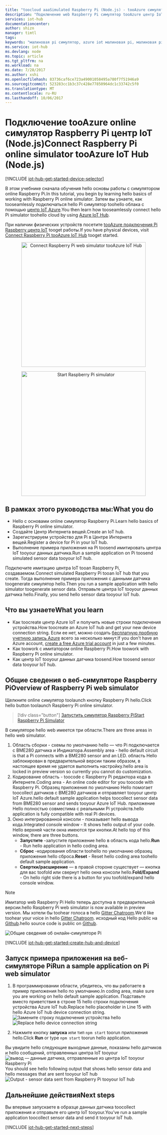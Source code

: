 ```yaml
---
title: "toocloud aaaSimulated Raspberry Pi (Node.js) - tooAzure симулятор web Pi Raspberry подключения центр IoT | Документы Microsoft"
description: "Подключение web Raspberry Pi симулятор tooAzure центр IoT для Raspberry Pi toosend данные toohello облако Azure."
services: iot-hub
documentationcenter: 
author: shizn
manager: timtl
tags: 
keywords: "малиновая pi симулятор, azure iot малиновая pi, малиновая pi центра iot, малиновая pi отправки данных toocloud, малиновая pi toocloud"
ms.service: iot-hub
ms.devlang: node
ms.topic: article
ms.tgt_pltfrm: na
ms.workload: na
ms.date: 7/28/2017
ms.author: xshi
ms.openlocfilehash: 83736caf6ce723a49001058495a780f7f51946a9
ms.sourcegitcommit: 523283cc1b3c37c428e77850964dc1c33742c5f0
ms.translationtype: MT
ms.contentlocale: ru-RU
ms.lasthandoff: 10/06/2017
---
```

# <a name="connect-raspberry-pi-online-simulator-tooazure-iot-hub-nodejs"></a><span data-ttu-id="5b317-104">Подключение tooAzure online симулятор Raspberry Pi центр IoT (Node.js)</span><span class="sxs-lookup"><span data-stu-id="5b317-104">Connect Raspberry Pi online simulator tooAzure IoT Hub (Node.js)</span></span>

[!INCLUDE [iot-hub-get-started-device-selector](../../includes/iot-hub-get-started-device-selector.md)]

<span data-ttu-id="5b317-105">В этом учебнике сначала обучения hello основы работы с симулятором online Raspberry Pi.</span><span class="sxs-lookup"><span data-stu-id="5b317-105">In this tutorial, you begin by learning hello basics of working with Raspberry Pi online simulator.</span></span> <span data-ttu-id="5b317-106">Затем вы узнаете, как tooseamlessly подключаться hello Pi симулятор toohello облака с помощью [центр IoT Azure](iot-hub-what-is-iot-hub.md).</span><span class="sxs-lookup"><span data-stu-id="5b317-106">You then learn how tooseamlessly connect hello Pi simulator toohello cloud by using [Azure IoT Hub](iot-hub-what-is-iot-hub.md).</span></span> 

<span data-ttu-id="5b317-107">При наличии физических устройств посетите [tooAzure подключения Pi Raspberry центр IoT](iot-hub-raspberry-pi-kit-node-get-started.md) tooget работы.</span><span class="sxs-lookup"><span data-stu-id="5b317-107">If you have physical devices, visit [Connect Raspberry Pi tooAzure IoT Hub](iot-hub-raspberry-pi-kit-node-get-started.md) tooget started.</span></span> 

<p>
<div id="diag" style="width:100%; text-align:center">
<a href="https://azure-samples.github.io/raspberry-pi-web-simulator/#getstarted" target="_blank">
<img src="media/iot-hub-raspberry-pi-web-simulator/3_banner.png" alt="Connect Raspberry Pi web simulator tooAzure IoT Hub" width="400">
</div>
<p>
<div id="button" style="width:100%; text-align:center">
<a href="https://azure-samples.github.io/raspberry-pi-web-simulator/#Getstarted" target="_blank">
<img src="media/iot-hub-raspberry-pi-web-simulator/6_button_default.png" alt="Start Raspberry Pi simulator" width="400" onmouseover="this.src='media/iot-hub-raspberry-pi-web-simulator/5_button_click.png';" onmouseout="this.src='media/iot-hub-raspberry-pi-web-simulator/6_button_default.png';">
</div>

## <a name="what-you-do"></a><span data-ttu-id="5b317-108">В рамках этого руководства мы:</span><span class="sxs-lookup"><span data-stu-id="5b317-108">What you do</span></span>

* <span data-ttu-id="5b317-109">Hello с основами online симулятор Raspberry Pi.</span><span class="sxs-lookup"><span data-stu-id="5b317-109">Learn hello basics of Raspberry Pi online simulator.</span></span>
* <span data-ttu-id="5b317-110">Создайте Центр Интернета вещей.</span><span class="sxs-lookup"><span data-stu-id="5b317-110">Create an IoT hub.</span></span>
* <span data-ttu-id="5b317-111">Зарегистрируем устройство для Pi в Центре Интернета вещей.</span><span class="sxs-lookup"><span data-stu-id="5b317-111">Register a device for Pi in your IoT hub.</span></span>
* <span data-ttu-id="5b317-112">Выполнение примера приложения на Pi toosend имитировать центра IoT tooyour данных датчика.</span><span class="sxs-lookup"><span data-stu-id="5b317-112">Run a sample application on Pi toosend simulated sensor data tooyour IoT hub.</span></span>

<span data-ttu-id="5b317-113">Подключите имитацию центра IoT tooan Raspberry Pi, создаваемом.</span><span class="sxs-lookup"><span data-stu-id="5b317-113">Connect simulated Raspberry Pi tooan IoT hub that you create.</span></span> <span data-ttu-id="5b317-114">Тогда выполнение примера приложения с данными датчика toogenerate симулятор hello.</span><span class="sxs-lookup"><span data-stu-id="5b317-114">Then you run a sample application with hello simulator toogenerate sensor data.</span></span> <span data-ttu-id="5b317-115">Отправьте центра IoT tooyour данных датчика hello.</span><span class="sxs-lookup"><span data-stu-id="5b317-115">Finally, you send hello sensor data tooyour IoT hub.</span></span>

## <a name="what-you-learn"></a><span data-ttu-id="5b317-116">Что вы узнаете</span><span class="sxs-lookup"><span data-stu-id="5b317-116">What you learn</span></span>

* <span data-ttu-id="5b317-117">Как toocreate центр Azure IoT и получить новые строки подключения устройства.</span><span class="sxs-lookup"><span data-stu-id="5b317-117">How toocreate an Azure IoT hub and get your new device connection string.</span></span> <span data-ttu-id="5b317-118">Если ее нет, можно создать [бесплатную пробную учетную запись Azure](https://azure.microsoft.com/free/) всего за несколько минут.</span><span class="sxs-lookup"><span data-stu-id="5b317-118">If you don't have an Azure account, [create a free Azure trial account](https://azure.microsoft.com/free/) in just a few minutes.</span></span>
* <span data-ttu-id="5b317-119">Как toowork с имитатором online Raspberry Pi.</span><span class="sxs-lookup"><span data-stu-id="5b317-119">How toowork with Raspberry Pi online simulator.</span></span>
* <span data-ttu-id="5b317-120">Как центр IoT tooyour данных датчика toosend.</span><span class="sxs-lookup"><span data-stu-id="5b317-120">How toosend sensor data tooyour IoT hub.</span></span>

## <a name="overview-of-raspberry-pi-web-simulator"></a><span data-ttu-id="5b317-121">Общие сведения о веб-симуляторе Raspberry Pi</span><span class="sxs-lookup"><span data-stu-id="5b317-121">Overview of Raspberry Pi web simulator</span></span>

<span data-ttu-id="5b317-122">Щелкните online симулятор toolaunch кнопку Raspberry Pi hello.</span><span class="sxs-lookup"><span data-stu-id="5b317-122">Click hello button toolaunch Raspberry Pi online simulator.</span></span>

> [!div class="button"]
<span data-ttu-id="5b317-123"><a href="https://azure-samples.github.io/raspberry-pi-web-simulator/#GetStarted" target="_blank">Запустить симулятор Raspberry Pi</a></span><span class="sxs-lookup"><span data-stu-id="5b317-123"><a href="https://azure-samples.github.io/raspberry-pi-web-simulator/#GetStarted" target="_blank">Start Raspberry Pi Simulator</a></span></span>

<span data-ttu-id="5b317-124">В симуляторе hello web имеется три области.</span><span class="sxs-lookup"><span data-stu-id="5b317-124">There are three areas in hello web simulator.</span></span>
1. <span data-ttu-id="5b317-125">Область сборки - схемы по умолчанию hello — что Pi подключается с BME280 датчика и Индикатора.</span><span class="sxs-lookup"><span data-stu-id="5b317-125">Assembly area - hello default circuit is that a Pi connects with a BME280 sensor and an LED.</span></span> <span data-ttu-id="5b317-126">область Hello заблокирован в предварительной версии таким образом, в настоящее время не удается выполнить настройку.</span><span class="sxs-lookup"><span data-stu-id="5b317-126">hello area is locked in preview version so currently you cannot do customization.</span></span>
2. <span data-ttu-id="5b317-127">Кодирование область - toocode с Raspberry Pi редактора кода в Интернете.</span><span class="sxs-lookup"><span data-stu-id="5b317-127">Coding area - An online code editor for you toocode with Raspberry Pi.</span></span> <span data-ttu-id="5b317-128">Образец приложения по умолчанию Hello помогает toocollect датчиков с BME280 датчиков и отправляет tooyour центр IoT Azure.</span><span class="sxs-lookup"><span data-stu-id="5b317-128">hello default sample application helps toocollect sensor data from BME280 sensor and sends tooyour Azure IoT Hub.</span></span> <span data-ttu-id="5b317-129">приложение Hello полностью совместима с реальными Pi устройств.</span><span class="sxs-lookup"><span data-stu-id="5b317-129">hello application is fully compatible with real Pi devices.</span></span> 
3. <span data-ttu-id="5b317-130">Окно интегрированной консоли - показывает hello вывода кода.</span><span class="sxs-lookup"><span data-stu-id="5b317-130">Integrated console window - It shows hello output of your code.</span></span> <span data-ttu-id="5b317-131">Hello верхней части окна имеются три кнопки.</span><span class="sxs-lookup"><span data-stu-id="5b317-131">At hello top of this window, there are three buttons.</span></span>
   * <span data-ttu-id="5b317-132">**Запустите** -запустите приложение hello в область кода hello.</span><span class="sxs-lookup"><span data-stu-id="5b317-132">**Run** - Run hello application in hello coding area.</span></span>
   * <span data-ttu-id="5b317-133">**Сброс** -кодирования области toohello по умолчанию образец приложения hello сброса.</span><span class="sxs-lookup"><span data-stu-id="5b317-133">**Reset** - Reset hello coding area toohello default sample application.</span></span>
   * <span data-ttu-id="5b317-134">**Свертки/расширение** — в правой стороне существует — кнопка для вас toofold или свернут hello окна консоли hello.</span><span class="sxs-lookup"><span data-stu-id="5b317-134">**Fold/Expand** - On hello right side there is a button for you toofold/expand hello console window.</span></span>

> [!NOTE] 
<span data-ttu-id="5b317-135">Имитатор web Raspberry Pi Hello теперь доступна в предварительной версии.</span><span class="sxs-lookup"><span data-stu-id="5b317-135">hello Raspberry Pi web simulator is now available in preview version.</span></span> <span data-ttu-id="5b317-136">Мы хотели бы toohear голоса в hello [Gitter Chatroom](https://gitter.im/Microsoft/raspberry-pi-web-simulator).</span><span class="sxs-lookup"><span data-stu-id="5b317-136">We'd like toohear your voice in hello [Gitter Chatroom](https://gitter.im/Microsoft/raspberry-pi-web-simulator).</span></span> <span data-ttu-id="5b317-137">исходный код Hello public на [Github](https://github.com/Azure-Samples/raspberry-pi-web-simulator).</span><span class="sxs-lookup"><span data-stu-id="5b317-137">hello source code is public on [Github](https://github.com/Azure-Samples/raspberry-pi-web-simulator).</span></span>

![Общие сведения об онлайн-симуляторе Pi](media/iot-hub-raspberry-pi-web-simulator/0_overview.png)

[!INCLUDE [iot-hub-get-started-create-hub-and-device](../../includes/iot-hub-get-started-create-hub-and-device.md)]


## <a name="run-a-sample-application-on-pi-web-simulator"></a><span data-ttu-id="5b317-139">Запуск примера приложения на веб-симуляторе Pi</span><span class="sxs-lookup"><span data-stu-id="5b317-139">Run a sample application on Pi web simulator</span></span>

1. <span data-ttu-id="5b317-140">В программировании области, убедитесь, что вы работаете в пример приложения hello по умолчанию.</span><span class="sxs-lookup"><span data-stu-id="5b317-140">In coding area, make sure you are working on hello default sample application.</span></span> <span data-ttu-id="5b317-141">Подставьте вместо приветствия в строке 15 hello строки подключения устройства Azure IoT hub.</span><span class="sxs-lookup"><span data-stu-id="5b317-141">Replace hello placeholder in Line 15 with hello Azure IoT hub device connection string.</span></span>
   <span data-ttu-id="5b317-142">![Замените строку подключения устройства hello](media/iot-hub-raspberry-pi-web-simulator/1_connectionstring.png)</span><span class="sxs-lookup"><span data-stu-id="5b317-142">![Replace hello device connection string](media/iot-hub-raspberry-pi-web-simulator/1_connectionstring.png)</span></span>

2. <span data-ttu-id="5b317-143">Нажмите кнопку **запуска** или тип `npm start` toorun приложения hello.</span><span class="sxs-lookup"><span data-stu-id="5b317-143">Click **Run** or type `npm start` toorun hello application.</span></span>


<span data-ttu-id="5b317-144">Вы увидите hello следующие выходные данные, показаны hello датчиков и hello сообщений, отправленных центра IoT tooyour ![вывод — данные датчика, отправленные из центра IoT tooyour Raspberry Pi](media/iot-hub-raspberry-pi-web-simulator/2_run_application.png)</span><span class="sxs-lookup"><span data-stu-id="5b317-144">You should see hello following output that shows hello sensor data and hello messages that are sent tooyour IoT hub ![Output - sensor data sent from Raspberry Pi tooyour IoT hub](media/iot-hub-raspberry-pi-web-simulator/2_run_application.png)</span></span>


## <a name="next-steps"></a><span data-ttu-id="5b317-145">Дальнейшие действия</span><span class="sxs-lookup"><span data-stu-id="5b317-145">Next steps</span></span>

<span data-ttu-id="5b317-146">Вы впервые запускаете в образце данных датчика toocollect приложения и отправьте его центр IoT tooyour.</span><span class="sxs-lookup"><span data-stu-id="5b317-146">You’ve run a sample application toocollect sensor data and send it tooyour IoT hub.</span></span>

[!INCLUDE [iot-hub-get-started-next-steps](../../includes/iot-hub-get-started-next-steps.md)]
